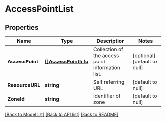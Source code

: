 # AccessPointList

## Properties
Name | Type | Description | Notes
------------ | ------------- | ------------- | -------------
**AccessPoint** | [**[]AccessPointInfo**](AccessPointInfo.md) | Collection of the access point information list. | [optional] [default to null]
**ResourceURL** | **string** | Self referring URL | [default to null]
**ZoneId** | **string** | Identifier of zone | [default to null]

[[Back to Model list]](../README.md#documentation-for-models) [[Back to API list]](../README.md#documentation-for-api-endpoints) [[Back to README]](../README.md)


